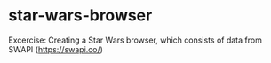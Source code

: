 # star-wars-browser
Excercise: Creating a Star Wars browser,
which consists of data from SWAPI (https://swapi.co/)
